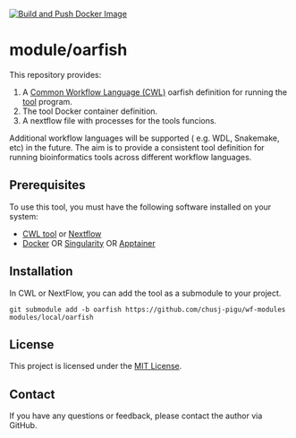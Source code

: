 [![Build and Push Docker Image](https://github.com/bwbioinfo/modules/actions/workflows/build-and-push.yml/badge.svg?query=branch%3Atemplate)](https://github.com/bwbioinfo/modules/actions/workflows/build-and-push.yml?query=branch%3Atemplate)

# module/oarfish

This repository provides:
1. A [Common Workflow Language (CWL)](https://www.commonwl.org/) oarfish definition for running the [tool](https://github.com/COMBINE-lab/oarfish) program. 
2. The tool Docker container definition.
3. A nextflow file with processes for the tools funcions.

Additional workflow languages will be supported ( e.g. WDL, Snakemake, etc) in the future. The aim is to provide a consistent tool definition for running bioinformatics tools across different workflow languages.

## Prerequisites

To use this tool, you must have the following software installed on your system:

-   [CWL tool](https://github.com/common-workflow-language/cwltool) or [Nextflow](https://www.nextflow.io/)
-   [Docker](https://www.docker.com/) OR [Singularity](https://sylabs.io/singularity/) OR [Apptainer](https://apptainer.org/)

## Installation

In CWL or NextFlow, you can add the tool as a submodule to your project.

```
git submodule add -b oarfish https://github.com/chusj-pigu/wf-modules modules/local/oarfish
```

## License

This project is licensed under the [MIT License](https://github.com/bwbioinfo/modkit-docker-cwl/blob/main/LICENSE).

## Contact

If you have any questions or feedback, please contact the author via GitHub.
